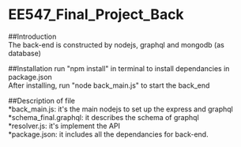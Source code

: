 # EE547_Final_Project_Back  

##Introduction  
The back-end is constructed by nodejs, graphql and mongodb (as database)  

##Installation
run "npm install" in terminal to install dependancies in package.json  
After installing, run "node back_main.js" to start the back_end

##Description of file  
*back_main.js: it's the main nodejs to set up the express and graphql  
*schema_final.graphql: it describes the schema of graphql  
*resolver.js: it's implement the API  
*package.json: it includes all the dependancies for back-end.
